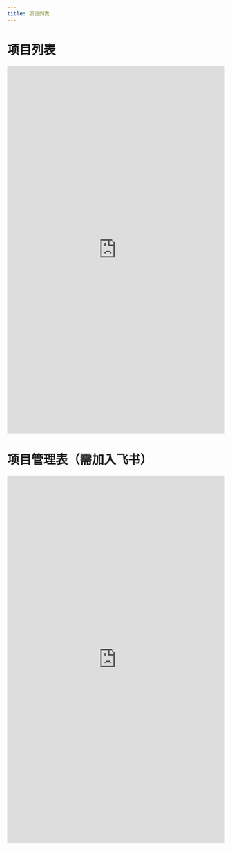 ```yaml
---
title: 项目列表
---
```

#  项目列表

<iframe  
height=850
width=100%
src="https://redcodeit.feishu.cn/wiki/wikcnzdMOGWIg0Vju3WHxfxH16g"  
frameborder=0  
allowfullscreen>
</iframe>

#  项目管理表（需加入飞书）

<iframe  
height=850
width=100%
src="https://redcodeit.feishu.cn/base/bascnTtRt0On2TQr36zQsD6VxNe?table=tblFvs5jqu3bDFFQ&view=vewv1xh1ig"  
frameborder=0  
allowfullscreen>
</iframe>
